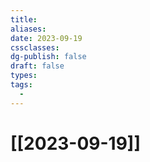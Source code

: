 ```yaml
---
title: 
aliases: 
date: 2023-09-19
cssclasses: 
dg-publish: false
draft: false
types: 
tags: 
  - 
---
```

# [[2023-09-19]]


